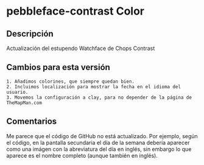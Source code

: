 # pebbleface-contrast Color

## Descripción

Actualización del estupendo Watchface de Chops Contrast

## Cambios para esta versión

    1. Añadimos colorines, que siempre quedan bien.
    2. Incluimos localización para mostrar la fecha en el idioma del usuario.
    3. Movemos la configuración a clay, para no depender de la página de TheMapMan.com

## Comentarios

Me parece que el código de GitHub no está actualizado. Por ejemplo, según el código, en la pantalla secundaria el día de la semana debería aparecer como una imágen con la abreviatura del día en inglés, sin embargo lo que aparece es el nombre completo (aunque también en inglés).